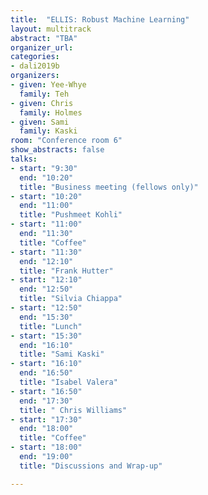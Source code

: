 ```yaml
---
title:  "ELLIS: Robust Machine Learning"
layout: multitrack
abstract: "TBA"
organizer_url:
categories:
- dali2019b
organizers:
- given: Yee-Whye
  family: Teh
- given: Chris
  family: Holmes
- given: Sami
  family: Kaski
room: "Conference room 6"
show_abstracts: false
talks:
- start: "9:30"
  end: "10:20"
  title: "Business meeting (fellows only)"
- start: "10:20"
  end: "11:00"
  title: "Pushmeet Kohli"
- start: "11:00"
  end: "11:30"
  title: "Coffee"
- start: "11:30"
  end: "12:10"
  title: "Frank Hutter"
- start: "12:10"
  end: "12:50"
  title: "Silvia Chiappa"
- start: "12:50"
  end: "15:30"
  title: "Lunch"
- start: "15:30"
  end: "16:10"
  title: "Sami Kaski"
- start: "16:10"
  end: "16:50"
  title: "Isabel Valera"
- start: "16:50"
  end: "17:30"
  title: " Chris Williams"
- start: "17:30"
  end: "18:00"
  title: "Coffee"
- start: "18:00"
  end: "19:00"
  title: "Discussions and Wrap-up"

---
```

